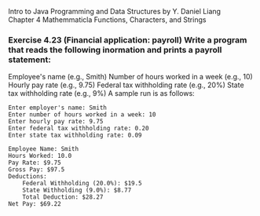 Intro to Java Programming and Data Structures by Y. Daniel Liang <br/>
Chapter 4 Mathemmaticla Functions, Characters, and Strings

### Exercise 4.23 (Financial application: payroll) Write a program that reads the following inormation and prints a payroll statement:

Employee's name (e.g., Smith)
Number of hours worked in a week (e.g., 10)
Hourly pay rate (e.g., 9.75)
Federal tax withholding rate (e.g., 20%)
State tax withholding rate (e.g., 9%)
A sample run is as follows:

    Enter employer's name: Smith
    Enter number of hours worked in a week: 10
    Enter hourly pay rate: 9.75
    Enter federal tax withholding rate: 0.20
    Enter state tax withholding rate: 0.09
    
    Employee Name: Smith
    Hours Worked: 10.0
    Pay Rate: $9.75
    Gross Pay: $97.5
    Deductions:
        Federal Withholding (20.0%): $19.5
        State Withholding (9.0%): $8.77
        Total Deduction: $28.27
    Net Pay: $69.22
